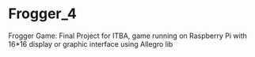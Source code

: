 # Frogger_4
Frogger Game: Final Project for ITBA, game running on Raspberry Pi with 16*16 display or graphic interface using Allegro lib
